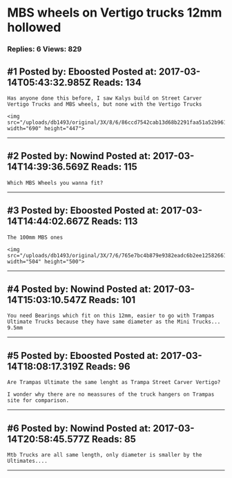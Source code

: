 # MBS wheels on Vertigo trucks 12mm hollowed

### Replies: 6 Views: 829

## \#1 Posted by: Eboosted Posted at: 2017-03-14T05:43:32.985Z Reads: 134

```
Has anyone done this before, I saw Kalys build on Street Carver Vertigo Trucks and MBS wheels, but none with the Vertigo Trucks

<img src="/uploads/db1493/original/3X/8/6/86ccd7542cab13d68b2291faa51a52b961c8c5e7.jpg" width="690" height="447">
```

---
## \#2 Posted by: Nowind Posted at: 2017-03-14T14:39:36.569Z Reads: 115

```
Which MBS Wheels you wanna fit?
```

---
## \#3 Posted by: Eboosted Posted at: 2017-03-14T14:44:02.667Z Reads: 113

```
The 100mm MBS ones

<img src="/uploads/db1493/original/3X/7/6/765e7bc4b879e9382eadc6b2ee12582661147044.jpg" width="504" height="500">
```

---
## \#4 Posted by: Nowind Posted at: 2017-03-14T15:03:10.547Z Reads: 101

```
You need Bearings which fit on this 12mm, easier to go with Trampas Ultimate Trucks because they have same diameter as the Mini Trucks... 9.5mm
```

---
## \#5 Posted by: Eboosted Posted at: 2017-03-14T18:08:17.319Z Reads: 96

```
Are Trampas Ultimate the same lenght as Trampa Street Carver Vertigo?

I wonder why there are no meassures of the truck hangers on Trampas site for comparison.
```

---
## \#6 Posted by: Nowind Posted at: 2017-03-14T20:58:45.577Z Reads: 85

```
Mtb Trucks are all same length, only diameter is smaller by the Ultimates....
```

---

